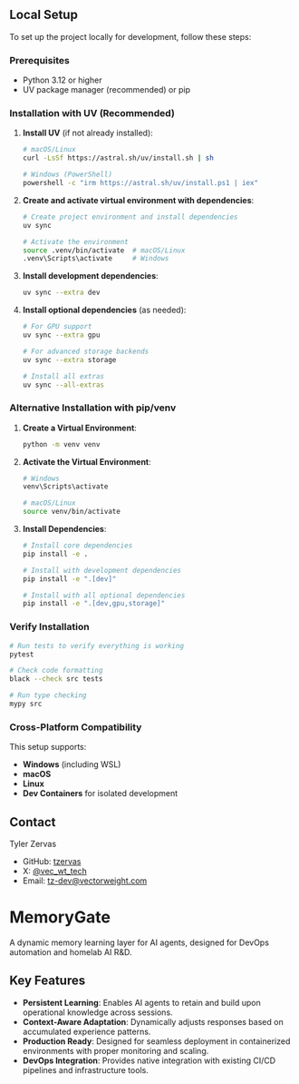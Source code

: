 ## Local Setup

To set up the project locally for development, follow these steps:

### Prerequisites
- Python 3.12 or higher
- UV package manager (recommended) or pip

### Installation with UV (Recommended)

1. **Install UV** (if not already installed):
   ```bash
   # macOS/Linux
   curl -LsSf https://astral.sh/uv/install.sh | sh
   
   # Windows (PowerShell)
   powershell -c "irm https://astral.sh/uv/install.ps1 | iex"
   ```

2. **Create and activate virtual environment with dependencies**:
   ```bash
   # Create project environment and install dependencies
   uv sync
   
   # Activate the environment
   source .venv/bin/activate  # macOS/Linux
   .venv\Scripts\activate     # Windows
   ```

3. **Install development dependencies**:
   ```bash
   uv sync --extra dev
   ```

4. **Install optional dependencies** (as needed):
   ```bash
   # For GPU support
   uv sync --extra gpu
   
   # For advanced storage backends
   uv sync --extra storage
   
   # Install all extras
   uv sync --all-extras
   ```

### Alternative Installation with pip/venv

1. **Create a Virtual Environment**:
   ```bash
   python -m venv venv
   ```

2. **Activate the Virtual Environment**:
   ```bash
   # Windows
   venv\Scripts\activate
   
   # macOS/Linux
   source venv/bin/activate
   ```

3. **Install Dependencies**:
   ```bash
   # Install core dependencies
   pip install -e .
   
   # Install with development dependencies
   pip install -e ".[dev]"
   
   # Install with all optional dependencies
   pip install -e ".[dev,gpu,storage]"
   ```

### Verify Installation

```bash
# Run tests to verify everything is working
pytest

# Check code formatting
black --check src tests

# Run type checking
mypy src
```

### Cross-Platform Compatibility

This setup supports:
- **Windows** (including WSL)
- **macOS** 
- **Linux**
- **Dev Containers** for isolated development

## Contact

Tyler Zervas
- GitHub: [tzervas](https://github.com/tzervas)
- X: [@vec_wt_tech](https://twitter.com/vec_wt_tech)
- Email: [tz-dev@vectorweight.com](mailto:tz-dev@vectorweight.com)

# MemoryGate

A dynamic memory learning layer for AI agents, designed for DevOps automation and homelab AI R&D.

## Key Features

- **Persistent Learning**: Enables AI agents to retain and build upon operational knowledge across sessions.
- **Context-Aware Adaptation**: Dynamically adjusts responses based on accumulated experience patterns.
- **Production Ready**: Designed for seamless deployment in containerized environments with proper monitoring and scaling.
- **DevOps Integration**: Provides native integration with existing CI/CD pipelines and infrastructure tools.
